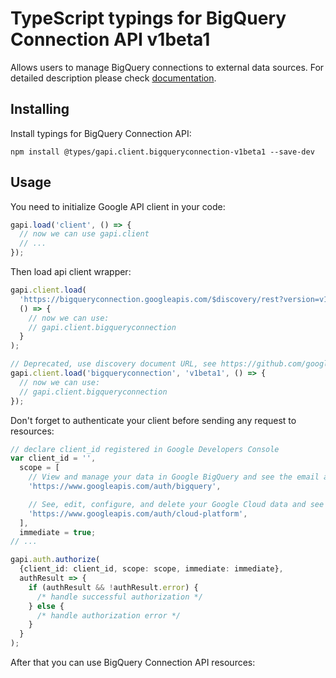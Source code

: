 # TypeScript typings for BigQuery Connection API v1beta1

Allows users to manage BigQuery connections to external data sources.
For detailed description please check [documentation](https://cloud.google.com/bigquery/).

## Installing

Install typings for BigQuery Connection API:

```
npm install @types/gapi.client.bigqueryconnection-v1beta1 --save-dev
```

## Usage

You need to initialize Google API client in your code:

```typescript
gapi.load('client', () => {
  // now we can use gapi.client
  // ...
});
```

Then load api client wrapper:

```typescript
gapi.client.load(
  'https://bigqueryconnection.googleapis.com/$discovery/rest?version=v1beta1',
  () => {
    // now we can use:
    // gapi.client.bigqueryconnection
  }
);
```

```typescript
// Deprecated, use discovery document URL, see https://github.com/google/google-api-javascript-client/blob/master/docs/reference.md#----gapiclientloadname----version----callback--
gapi.client.load('bigqueryconnection', 'v1beta1', () => {
  // now we can use:
  // gapi.client.bigqueryconnection
});
```

Don't forget to authenticate your client before sending any request to resources:

```typescript
// declare client_id registered in Google Developers Console
var client_id = '',
  scope = [
    // View and manage your data in Google BigQuery and see the email address for your Google Account
    'https://www.googleapis.com/auth/bigquery',

    // See, edit, configure, and delete your Google Cloud data and see the email address for your Google Account.
    'https://www.googleapis.com/auth/cloud-platform',
  ],
  immediate = true;
// ...

gapi.auth.authorize(
  {client_id: client_id, scope: scope, immediate: immediate},
  authResult => {
    if (authResult && !authResult.error) {
      /* handle successful authorization */
    } else {
      /* handle authorization error */
    }
  }
);
```

After that you can use BigQuery Connection API resources: <!-- TODO: make this work for multiple namespaces -->

```typescript

```
